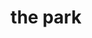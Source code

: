 ---
pid: LLP259
title: the park
location_transcription: 
zipcode: '19120'
outside_phl: 
neighborhood: Logan,Olney
age: '12'
age_range: 6-13
instagram: 
image_file_name: LLP_259.jpg
proposal_transcription: 
topic: Youth
topic_summary: '0'
type: Playground
keywords_other: slide
credit: Ramir Carr
image_labels: 
twitter: 
facebook: 
permalink: "/monuments/llp259/"
layout: item-page
---